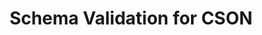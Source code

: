 ---
title: Schema Validation for CSON
short_name: CSON
long_name: CoffeeScript Object Notation
highlighting_language: coffeescript
project_url: https://github.com/bevry/cson
description_blurb: is built around the same principles as JSON but based on the CoffeeScript language instead of JavaScript.  It has a terser syntax making it easier to write, while maintaining a direct and clear mapping to JSON.  This direct similarity makes JSON Schema a natural choice for schema validation.
validators:
  - name: Polyglottal JSON Schema Validator
    project_url: https://www.npmjs.com/package/pajv
    language: JavaScript
    license: MIT
    description: Polyglottal JSON Schema Validator (pajv) is a command line utility that can be used to validate data in numerous formats against a JSON Schema.
---